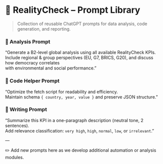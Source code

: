 # 💬 RealityCheck – Prompt Library

> Collection of reusable ChatGPT prompts for data analysis, code generation, and reporting.

### 🔸 Analysis Prompt
“Generate a B2-level global analysis using all available RealityCheck KPIs.  
Include regional & group perspectives (EU, G7, BRICS, G20), and discuss how democracy correlates  
with environmental and social performance.”

### 🔸 Code Helper Prompt
“Optimize the fetch script for readability and efficiency.  
Maintain schema `{ country, year, value }` and preserve JSON structure.”

### 🔸 Writing Prompt
“Summarize this KPI in a one-paragraph description (neutral tone, 2 sentences).  
Add relevance classification: `very high`, `high`, `normal`, `low`, or `irrelevant`.”

—

✏️ Add new prompts here as we develop additional automation or analysis modules.